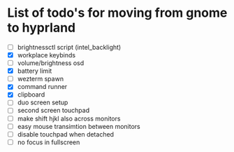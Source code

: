 # List of todo's for moving from gnome to hyprland

- [ ] brightnessctl script  (intel_backlight)
- [x] workplace keybinds 
- [ ] volume/brightness osd
- [x] battery limit
- [ ] wezterm spawn
- [x] command runner
- [x] clipboard
- [ ] duo screen setup
- [ ] second screen touchpad
- [ ] make shift hjkl also across monitors
- [ ] easy mouse transimtion between monitors
- [ ] disable touchpad when detached 
- [ ] no focus in fullscreen
